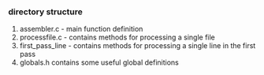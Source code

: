 ### directory structure
1. assembler.c - main function definition
2. processfile.c - contains methods for processing a single file
3. first_pass_line - contains methods for processing a single line in the first pass
4. globals.h contains some useful global definitions